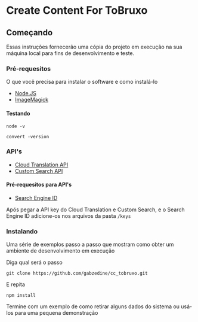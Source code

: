 # Create Content For ToBruxo

## Começando

Essas instruções fornecerão uma cópia do projeto em execução na sua máquina local para fins de desenvolvimento e teste.

### Pré-requesitos

O que você precisa para instalar o software e como instalá-lo
* [Node.JS](https://nodejs.org/en/)
* [ImageMagick](https://imagemagick.org/)


#### Testando
````
node -v
````
````
convert -version
````


### API's
* [Cloud Translation API](https://cloud.google.com/translate/docs/reference/rest/)
* [Custom Search API](https://developers.google.com/custom-search/v1/overview)

#### Pré-requesitos para API's
* [Search Engine ID](https://cse.google.com/cse/all)

Após pegar a API key do Cloud Translation e Custom Search, e o Search Engine ID adicione-os nos arquivos da pasta ```/keys```


### Instalando

Uma série de exemplos passo a passo que mostram como obter um ambiente de desenvolvimento em execução

Diga qual será o passo

````
git clone https://github.com/gabzedine/cc_tobruxo.git
````

E repita

````
npm install
````

Termine com um exemplo de como retirar alguns dados do sistema ou usá-los para uma pequena demonstração
